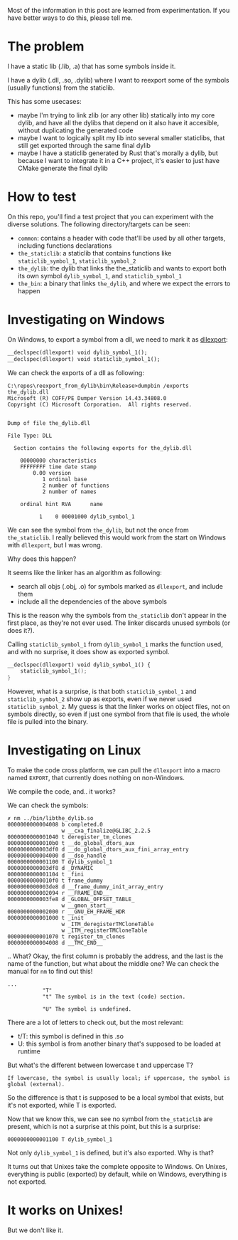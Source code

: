Most of the information in this post are learned from experimentation. If you have better ways to do this, please tell me.

# The problem

I have a static lib (.lib, .a) that has some symbols inside it.

I have a dylib (.dll, .so, .dylib) where I want to reexport some of the symbols (usually functions) from the staticlib.

This has some usecases:
- maybe I'm trying to link zlib (or any other lib) statically into my core dylib, and have all the dylibs that depend on it also have it accesible, without duplicating the generated code
- maybe I want to logically split my lib into several smaller staticlibs, that still get exported through the same final dylib
- maybe I have a staticlib generated by Rust that's morally a dylib, but because I want to integrate it in a C++ project, it's easier to just have CMake generate the final dylib

# How to test

On this repo, you'll find a test project that you can experiment with the diverse solutions.
The following directory/targets can be seen:
- `common`: contains a header with code that'll be used by all other targets, including functions declarations
- `the_staticlib`: a staticlib that contains functions like `staticlib_symbol_1`, `staticlib_symbol_2`
- `the_dylib`: the dylib that links the the_staticlib and wants to export both its own symbol `dylib_symbol_1`, and `staticlib_symbol_1`
- `the_bin`: a binary that links `the_dylib`, and where we expect the errors to happen

# Investigating on Windows

On Windows, to export a symbol from a dll, we need to mark it as [dllexport](https://learn.microsoft.com/en-us/cpp/cpp/dllexport-dllimport):
```cpp
__declspec(dllexport) void dylib_symbol_1();
__declspec(dllexport) void staticlib_symbol_1();
```

We can check the exports of a dll as following:
```
C:\repos\reexport_from_dylib\bin\Release>dumpbin /exports the_dylib.dll
Microsoft (R) COFF/PE Dumper Version 14.43.34808.0
Copyright (C) Microsoft Corporation.  All rights reserved.


Dump of file the_dylib.dll

File Type: DLL

  Section contains the following exports for the_dylib.dll

    00000000 characteristics
    FFFFFFFF time date stamp
        0.00 version
           1 ordinal base
           2 number of functions
           2 number of names

    ordinal hint RVA      name

          1    0 00001000 dylib_symbol_1
```

We can see the symbol from `the_dylib`, but not the once from `the_staticlib`. I really believed this would work from the start on Windows with `dllexport`, but I was wrong.

Why does this happen?

It seems like the linker has an algorithm as following:
- search all objs (.obj, .o) for symbols marked as `dllexport`, and include them
- include all the dependencies of the above symbols

This is the reason why the symbols from `the_staticlib` don't appear in the first place, as they're not ever used. The linker discards unused symbols (or does it?).

Calling `staticlib_symbol_1` from `dylib_symbol_1` marks the function used, and with no surprise, it does show as exported symbol.

```cpp
__declspec(dllexport) void dylib_symbol_1() {
    staticlib_symbol_1();
}
```

However, what is a surprise, is that both `staticlib_symbol_1` and `staticlib_symbol_2` show up as exports, even if we never used `staticlib_symbol_2`. My guess is that the linker works on object files, not on symbols directly, so even if just one symbol from that file is used, the whole file is pulled into the binary.

# Investigating on Linux

To make the code cross platform, we can pull the `dllexport` into a macro named `EXPORT`, that currently does nothing on non-Windows.

We compile the code, and.. it works?

We can check the symbols:
```
✗ nm ../bin/libthe_dylib.so 
0000000000004008 b completed.0
                 w __cxa_finalize@GLIBC_2.2.5
0000000000001040 t deregister_tm_clones
00000000000010b0 t __do_global_dtors_aux
0000000000003df0 d __do_global_dtors_aux_fini_array_entry
0000000000004000 d __dso_handle
0000000000001100 T dylib_symbol_1
0000000000003df8 d _DYNAMIC
0000000000001104 t _fini
00000000000010f0 t frame_dummy
0000000000003de8 d __frame_dummy_init_array_entry
0000000000002094 r __FRAME_END__
0000000000003fe8 d _GLOBAL_OFFSET_TABLE_
                 w __gmon_start__
0000000000002000 r __GNU_EH_FRAME_HDR
0000000000001000 t _init
                 w _ITM_deregisterTMCloneTable
                 w _ITM_registerTMCloneTable
0000000000001070 t register_tm_clones
0000000000004008 d __TMC_END__
```

.. What? Okay, the first column is probably the address, and the last is the name of the function, but what about the middle one? We can check the manual for `nm` to find out this!
```
...
           "T"
           "t" The symbol is in the text (code) section.

           "U" The symbol is undefined.

```

There are a lot of letters to check out, but the most relevant:
- t/T: this symbol is defined in this .so
- U: this symbol is from another binary that's supposed to be loaded at runtime

But what's the different between lowercase t and uppercase T?
```
If lowercase, the symbol is usually local; if uppercase, the symbol is global (external).
```
So the difference is that t is supposed to be a local symbol that exists, but it's not exported, while T is exported.

Now that we know this, we can see no symbol from `the_staticlib` are present, which is not a surprise at this point, but this is a surprise:
```
0000000000001100 T dylib_symbol_1
```
Not only `dylib_symbol_1` is defined, but it's also exported. Why is that?

It turns out that Unixes take the complete opposite to Windows. On Unixes, everything is public (exported) by default, while on Windows, everything is not exported.

# It works on Unixes!

But we don't like it. 